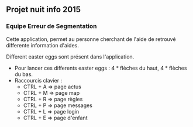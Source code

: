 ## Projet nuit info 2015
### Equipe Erreur de Segmentation

Cette application, permet au personne cherchant de l'aide de retrouvé differente information d'aides.

Different easter eggs sont présent dans l'application.
 
- Pour lancer ces differents easter eggs : 4 * flèches du haut, 4 * flèches du bas.
- Raccourcis clavier : 
    + CTRL + A => page actus
    + CTRL + M => page map
    + CTRL + R => page règles
    + CTRL + P => page messages
    + CTRL + L => page login
    + CTRL + E => page d'enfant

